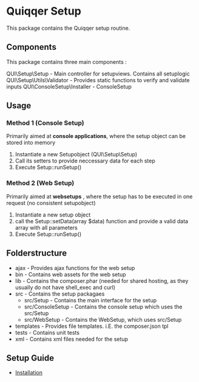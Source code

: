 # Quiqqer Setup

This package contains the Quiqqer setup routine.

## Components

This package contains three main components :

QUI\Setup\Setup              - Main controller for setupviews. Contains all setuplogic  
QUI\Setup\Utils\Validator    - Provides static functions to verify and validate inputs
QUI\ConsoleSetup\Installer   - ConsoleSetup


## Usage

### Method 1 (Console Setup)

Primarily aimed at __console applications__, where the setup object can be stored into memory
1) Instantiate a new Setupobject (QUI\Setup\Setup)
2) Call its setters to provide neccessary data for each step
3) Execute Setup::runSetup()

### Method 2 (Web Setup)

Primarily aimed at __websetups__ , where the setup has to be executed in one request  (no consistent setupobject)
1) Instantiate a new setup object
2) call the Setup::setData(array $data) function and provide a valid data array with all parameters
3) Execute Setup::runSetup()

## Folderstructure

- ajax - Provides ajax functions for the web setup
- bin - Contains web assets for the web setup 
- lib - Contains the composer.phar (needed for shared hosting, as they usually do not have shell_exec and curl)  
- src - Contains the setup packagaes  
   - src/Setup - Contains the main interface for the setup  
   - src/ConsoleSetup - Contains the console setup which uses the src/Setup  
   - src/WebSetup - Contains the WebSetup, which uses src/Setup  
- templates - Provides file templates. i.E. the composer.json tpl
- tests - Contains unit tests
- xml - Contains xml files needed for the setup

## Setup Guide
- [Installation](https://dev.quiqqer.com/quiqqer/quiqqer/wikis/setup-guide)
